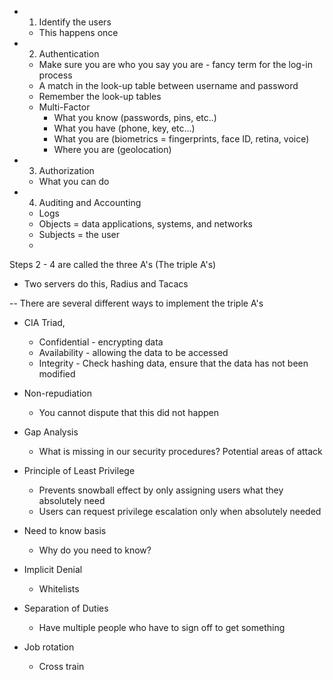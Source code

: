 
- 1. Identify the users 
	- This happens once
- 2. Authentication 
	- Make sure you are who you say you are - fancy term for the log-in process
	- A match in the look-up table between username and password
	- Remember the look-up tables
	- Multi-Factor 
		- What you know (passwords, pins, etc..)
		- What you have (phone, key, etc...)
		- What you are (biometrics = fingerprints, face ID, retina, voice)
		- Where you are (geolocation)
- 3. Authorization 
	- What you can do 
- 4. Auditing and Accounting
	- Logs
	- Objects = data applications, systems, and networks
	- Subjects = the user 
	- 

Steps 2 - 4 are called the three A's (The triple A's)

- Two servers do this, Radius and Tacacs

-- There are several different ways to implement the triple A's

- CIA Triad, 
	- Confidential - encrypting data
	- Availability - allowing the data to be accessed  
	- Integrity - Check hashing data, ensure that the data has not been modified 

- Non-repudiation 
	- You cannot dispute that this did not happen

- Gap Analysis 
	- What is missing in our security procedures? Potential areas of attack

- Principle of Least Privilege 
	- Prevents snowball effect by only assigning users what they absolutely need 
	- Users can request privilege escalation only when absolutely needed

- Need to know basis 
	- Why do you need to know?
	  

- Implicit Denial
	- Whitelists

- Separation of Duties
	- Have multiple people who have to sign off to get something

- Job rotation 
	- Cross train 